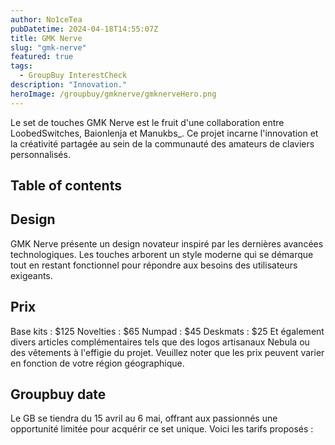 ```yaml
---
author: No1ceTea
pubDatetime: 2024-04-18T14:55:07Z
title: GMK Nerve
slug: "gmk-nerve"
featured: true
tags:
  - GroupBuy InterestCheck
description: "Innovation."
heroImage: /groupbuy/gmknerve/gmknerveHero.png
---
```


Le set de touches GMK Nerve est le fruit d'une collaboration entre LoobedSwitches, Baionlenja et Manukbs\_. Ce projet incarne l'innovation et la créativité partagée au sein de la communauté des amateurs de claviers personnalisés.

## Table of contents

## Design

GMK Nerve présente un design novateur inspiré par les dernières avancées technologiques. Les touches arborent un style moderne qui se démarque tout en restant fonctionnel pour répondre aux besoins des utilisateurs exigeants.

## Prix

Base kits : $125
Novelties : $65
Numpad : $45
Deskmats : $25 Et également divers articles complémentaires tels que des logos artisanaux Nebula ou des vêtements à l'effigie du projet.
Veuillez noter que les prix peuvent varier en fonction de votre région géographique.

## Groupbuy date

Le GB se tiendra du 15 avril au 6 mai, offrant aux passionnés une opportunité limitée pour acquérir ce set unique. Voici les tarifs proposés :
